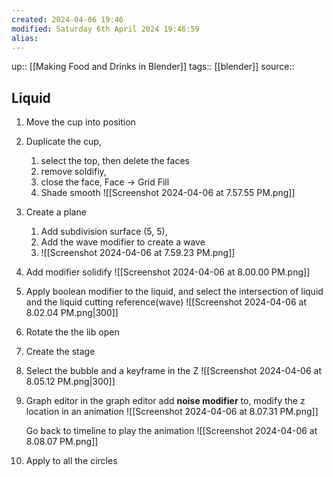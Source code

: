 ```yaml
---
created: 2024-04-06 19:46
modified: Saturday 6th April 2024 19:46:59
alias:
---
```

up::  [[Making Food and Drinks in Blender]]
tags::  [[blender]]
source::
## Liquid


1. Move the cup into position
2. Duplicate the cup,
	1. select the top, then delete the faces
	2. remove soldifiy,
	3. close the face, Face -> Grid Fill
	4. Shade smooth
		![[Screenshot 2024-04-06 at 7.57.55 PM.png]]

4. Create a plane
	1. Add subdivision surface (5, 5),
	2. Add the wave modifier to create a wave
	3. ![[Screenshot 2024-04-06 at 7.59.23 PM.png]]
5. Add modifier solidify
		![[Screenshot 2024-04-06 at 8.00.00 PM.png]]
6. Apply boolean modifier to the liquid, and select the intersection of liquid and the liquid cutting reference(wave)
![[Screenshot 2024-04-06 at 8.02.04 PM.png|300]]
7. Rotate the the lib open
8. Create the stage
9. Select the bubble and a keyframe in the Z
		![[Screenshot 2024-04-06 at 8.05.12 PM.png|300]]
1. Graph editor
	 in the graph editor add **noise modifier** to, modify the z location in an animation
	![[Screenshot 2024-04-06 at 8.07.31 PM.png]]

	Go back to timeline to play the animation
	![[Screenshot 2024-04-06 at 8.08.07 PM.png]]
2. Apply to all the circles
